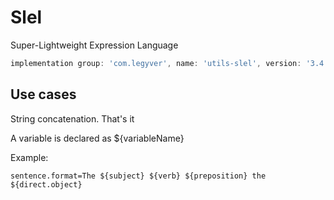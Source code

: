 # Slel
Super-Lightweight Expression Language

```groovy
implementation group: 'com.legyver', name: 'utils-slel', version: '3.4.0-alpha.1'
```

## Use cases
String concatenation.  That's it

A variable is declared as ${variableName}

Example:
```properties
sentence.format=The ${subject} ${verb} ${preposition} the ${direct.object}
```
